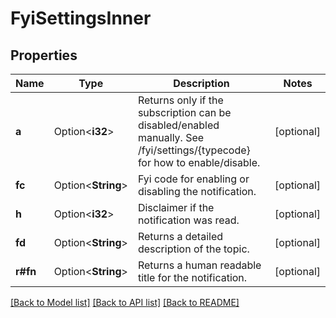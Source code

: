 # FyiSettingsInner

## Properties

Name | Type | Description | Notes
------------ | ------------- | ------------- | -------------
**a** | Option<**i32**> | Returns only if the subscription can be disabled/enabled manually. See /fyi/settings/{typecode} for how to enable/disable.  | [optional]
**fc** | Option<**String**> | Fyi code for enabling or disabling the notification. | [optional]
**h** | Option<**i32**> | Disclaimer if the notification was read. | [optional]
**fd** | Option<**String**> | Returns a detailed description of the topic. | [optional]
**r#fn** | Option<**String**> | Returns a human readable title for the notification. | [optional]

[[Back to Model list]](../README.md#documentation-for-models) [[Back to API list]](../README.md#documentation-for-api-endpoints) [[Back to README]](../README.md)
